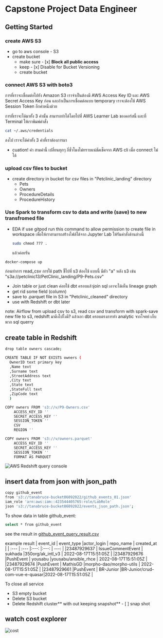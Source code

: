 
# Capstone Project Data Engineer

## Getting Started

### create AWS S3

* go to aws console - S3 
* create bucket
  - make sure - [x] **Block all public access** 
  - keep - [x] Disable for Bucket Versioning
  - create bucket

### connect  AWS S3 with boto3
การที่เราจะเชื่อมต่อไปยัง Amazon S3 เราจำเป็นต้องมี AWS Access Key ID และ AWS Secret Access Key ก่อน และถ้าเป็นการเชื่อมต่อแบบ temporary เราจะต้องใช้ AWS Session Token อีกค่าหนึ่งด้วย

การที่เราจะได้มาทั้ง 3 ค่านั้น สามารถทำได้โดยไปที่ AWS Learner Lab ของคอร์สนี้ และที่ Terminal ให้เราพิมพ์คำสั่ง 
```sh 
cat ~/.aws/credentials
```
 ลงไป เราจะได้ค่าทั้ง 3 ค่าที่เราต้องการมา 
 * cuation! ค่า สามค่านี้ เปลี่ยนทุกๆ กี่ชั่วโมงไม่ทราบแน่ชัดเช็คจาก AWS cli เมื่อ connect ไม่ได้ 

### upload csv files to bucket
* create directory in bucket for csv files in "Petclinic_landing" directory 
  - Pets
  - Owners
  - ProcedureDetails
  - ProcedureHistory

### Use Spark to transform csv to data and write (save) to new transfromed file
* EDA if use gitpod run this command to allow permission to create file in workspace
    เพื่อให้เราสามารถสร้างไฟล์ได้จาก Jupyter Lab ให้รันคำสั่งด้านล่างนี้

    ```sh
    sudo chmod 777 .
    ```
    แล้วค่อยรัน

```sh
docker-compose up
```
ก่อนทำการ read_csv การใช้ path ชี้ไปที่ s3 ต้องใช้ แบบนี้ มีตัว "a" หลัง s3  เช่น "s3a://petclinic13/PetClinic_landing/P9-Pets.csv"
* Join table or just clean ค่อยใช้ dbt ครอบแล้วjoin sql เอาจะได้เห็น lineage graph
* get rid some field (column)
* save to .parquet file in S3 in "Petclinic_cleaned" directory
* use with Redshift or dbt later

note: Airflow from upload csv to s3, read csv and transform with spark-save new file to s3, redshift มาดึงไปไงดี?  แล้วเอา dbt ครอบตรงการทำ analytic จากโจทย์ เก็บ พวก sql querry




## create table in Redshift
```sh
drop table owners cascade;
```

```sh
CREATE TABLE IF NOT EXISTS owners (
  OwnerID text primary key
  ,Name text
  ,Surname text
  ,StreetAddress text
  ,City text
  ,State text
  ,StateFull text
  ,ZipCode text
  )
```

```sh
COPY owners FROM 's3://v/P9-Owners.csv'
	ACCESS_KEY_ID ''
	SECRET_ACCESS_KEY ''
	SESSION_TOKEN ''
	CSV
	REGION ''
```

```sh
COPY owners FROM 's3://v/owners.parquet'
	ACCESS_KEY_ID ''
	SECRET_ACCESS_KEY ''
	SESSION_TOKEN ''
	FORMAT AS PARQUET
```





![AWS Redshift query console](resource/redshift_jsonpaht0.jpg)

## insert data from json with json_path

```sh
copy github_event
from 's3://tanabruce-bucket06092022/github_events_01.json'
iam_role 'arn:aws:iam::423544405765:role/LabRole' 
json 's3://tanabruce-bucket06092022/events_json_path.json';
```

To show data in table github_event:

```sh
select * from github_event
```
see the result in 
[github_event_query_result.csv](github_event_query_result.csv)

example result
| event_id	  |   event_type      |actor_login  |	repo_name	                    | created_at           |
| :---        |   :---            |:---:        |:---:                          | ---:                 |
|23487929637  |	IssueCommentEvent	|  sukhada	  |350org/ak_intl_v3	            | 2022-08-17T15:51:05Z |
|23487929676	|PushEvent	        |  yousabu	  |yousabu/ansible_rhce	          | 2022-08-17T15:51:05Z |
|23487929674	|PushEvent	        |  MathisGD	  |morpho-dao/morpho-utils        |	2022-08-17T15:51:05Z |
|23487929661	|PushEvent	        |  BR-Junior	|BR-Junior/crud-com-vue-e-quasar|2022-08-17T15:51:05Z  |

To close all service
- S3 empty bucket
- Delete S3 bucket
- Delete Redshift cluster** with out keeping snapshot** - [ ] snap shot 





## watch cost explorer

![cost](resource/redshift_cost1.jpg)